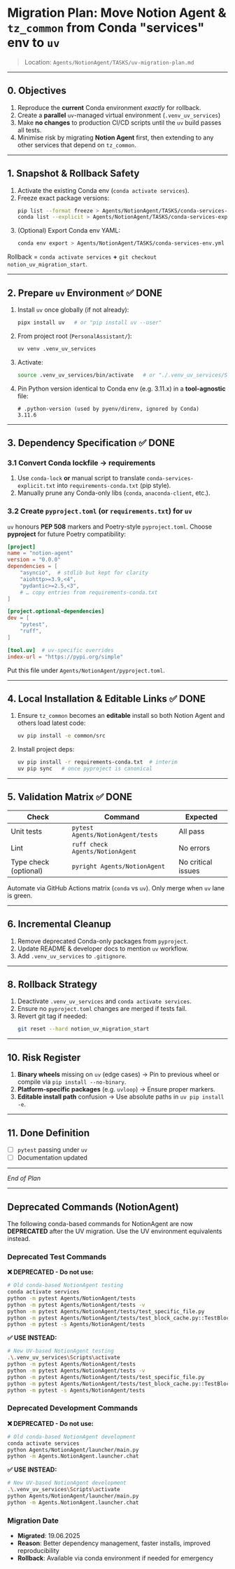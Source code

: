 # Migration Plan: Move Notion Agent & `tz_common` from Conda "services" env to `uv`

> Location: `Agents/NotionAgent/TASKS/uv-migration-plan.md`

---

## 0. Objectives
1. Reproduce the **current** Conda environment _exactly_ for rollback.
2. Create a **parallel** `uv`-managed virtual environment (`.venv_uv_services`)
3. Make **no changes** to production CI/CD scripts until the `uv` build passes all tests.
4. Minimise risk by migrating **Notion Agent** first, then extending to any other services that depend on `tz_common`.

---

## 1. Snapshot & Rollback Safety
1. Activate the existing Conda env (`conda activate services`).
2. Freeze exact package versions:
	```bash
	pip list --format freeze > Agents/NotionAgent/TASKS/conda-services-freeze.txt
	conda list --explicit > Agents/NotionAgent/TASKS/conda-services-explicit.txt
	```
4. (Optional) Export Conda env YAML:
	```bash
	conda env export > Agents/NotionAgent/TASKS/conda-services-env.yml
	```

Rollback = `conda activate services` **+** `git checkout notion_uv_migration_start`.

---

## 2. Prepare `uv` Environment ✅ DONE
1. Install `uv` once globally (if not already):
	```bash
	pipx install uv   # or "pip install uv --user"
	```
2. From project root (`PersonalAssistant/`):
	```bash
	uv venv .venv_uv_services
	```
3. Activate:
	```bash
	source .venv_uv_services/bin/activate   # or "./.venv_uv_services/Scripts/activate" on Windows
	```
4. Pin Python version identical to Conda env (e.g. 3.11.x) in a **tool-agnostic** file:
	```
	# .python-version (used by pyenv/direnv, ignored by Conda)
	3.11.6
	```

---

## 3. Dependency Specification ✅ DONE
### 3.1 Convert Conda lockfile → requirements
1. Use `conda-lock` **or** manual script to translate `conda-services-explicit.txt` into `requirements-conda.txt` (pip style).
2. Manually prune any Conda-only libs (`conda`, `anaconda-client`, etc.).

### 3.2 Create `pyproject.toml` (or `requirements.txt`) for `uv`
`uv` honours **PEP 508** markers and Poetry-style `pyproject.toml`. Choose **pyproject** for future Poetry compatibility:
```toml
[project]
name = "notion-agent"
version = "0.0.0"
dependencies = [
	"asyncio",  # stdlib but kept for clarity
	"aiohttp>=3.9,<4",
	"pydantic>=2.5,<3",
	# … copy entries from requirements-conda.txt
]

[project.optional-dependencies]
dev = [
	"pytest",
	"ruff",
]

[tool.uv]  # uv-specific overrides
index-url = "https://pypi.org/simple"
```

Put this file under `Agents/NotionAgent/pyproject.toml`.

---

## 4. Local Installation & Editable Links ✅ DONE
1. Ensure `tz_common` becomes an **editable** install so both Notion Agent and others load latest code:
	```bash
	uv pip install -e common/src
	```
2. Install project deps:
	```bash
	uv pip install -r requirements-conda.txt  # interim
	uv pip sync   # once pyproject is canonical
	```

---

## 5. Validation Matrix ✅ DONE
| Check | Command | Expected |
|-------|---------|----------|
| Unit tests | `pytest Agents/NotionAgent/tests` | All pass |
| Lint | `ruff check Agents/NotionAgent` | No errors |
| Type check (optional) | `pyright Agents/NotionAgent` | No critical issues |

Automate via GitHub Actions matrix (`conda` vs `uv`). Only merge when `uv` lane is green.

---

## 6. Incremental Cleanup
1. Remove deprecated Conda-only packages from `pyproject`.
2. Update README & developer docs to mention `uv` workflow.
3. Add `.venv_uv_services` to `.gitignore`.

---

## 8. Rollback Strategy
1. Deactivate `.venv_uv_services` and `conda activate services`.
2. Ensure no `pyproject.toml` changes are merged if tests fail.
3. Revert git tag if needed:
	```bash
	git reset --hard notion_uv_migration_start
	```

---

## 10. Risk Register
1. **Binary wheels** missing on `uv` (edge cases) → Pin to previous wheel or compile via `pip install --no-binary`.
2. **Platform-specific packages** (e.g. `uvloop`) → Ensure proper markers.
3. **Editable install path** confusion → Use absolute paths in `uv pip install -e`.

---

## 11. Done Definition
- [ ] `pytest` passing under `uv`
- [ ] Documentation updated

---

*End of Plan*

---

## Deprecated Commands (NotionAgent)

The following conda-based commands for NotionAgent are now **DEPRECATED** after the UV migration. Use the UV environment equivalents instead.

### Deprecated Test Commands

**❌ DEPRECATED - Do not use:**
```bash
# Old conda-based NotionAgent testing
conda activate services
python -m pytest Agents/NotionAgent/tests
python -m pytest Agents/NotionAgent/tests -v
python -m pytest Agents/NotionAgent/tests/test_specific_file.py
python -m pytest Agents/NotionAgent/tests/test_block_cache.py::TestBlockCache::test_specific_method
python -m pytest -s Agents/NotionAgent/tests
```

**✅ USE INSTEAD:**
```bash
# New UV-based NotionAgent testing
.\.venv_uv_services\Scripts\activate
python -m pytest Agents/NotionAgent/tests
python -m pytest Agents/NotionAgent/tests -v
python -m pytest Agents/NotionAgent/tests/test_specific_file.py
python -m pytest Agents/NotionAgent/tests/test_block_cache.py::TestBlockCache::test_specific_method
python -m pytest -s Agents/NotionAgent/tests
```

### Deprecated Development Commands

**❌ DEPRECATED - Do not use:**
```bash
# Old conda-based NotionAgent development
conda activate services
python Agents/NotionAgent/launcher/main.py
python -m Agents.NotionAgent.launcher.chat
```

**✅ USE INSTEAD:**
```bash
# New UV-based NotionAgent development
.\.venv_uv_services\Scripts\activate
python Agents/NotionAgent/launcher/main.py
python -m Agents.NotionAgent.launcher.chat
```

### Migration Date
- **Migrated**: 19.06.2025
- **Reason**: Better dependency management, faster installs, improved reproducibility
- **Rollback**: Available via conda environment if needed for emergency 